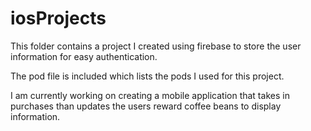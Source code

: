# iosProjects


This folder contains a project I created using firebase to store the user information for easy authentication. 

The pod file is included which lists the pods I used for this project. 

I am currently working on creating a mobile application that takes in purchases than updates the users reward coffee beans to display information. 
